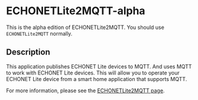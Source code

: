 # ECHONETLite2MQTT-alpha

This is the alpha edition of ECHONETLite2MQTT.
You should use `ECHONETLite2MQTT` normally.


## Description

This application publishes ECHONET Lite devices to MQTT.
And uses MQTT to work with ECHONET Lite devices.
This will allow you to operate your ECHONET Lite device from a smart home application that supports MQTT.

For more information, please see the [ECHONETLite2MQTT page](https://github.com/banban525/echonetlite2mqtt).
